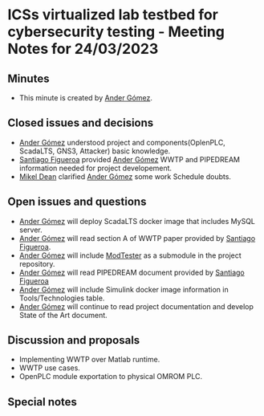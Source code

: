 # ICSs virtualized lab testbed for cybersecurity testing - Meeting Notes for 24/03/2023

## Minutes
- This minute is created by [Ander Gómez](https://github.com/gomezander).

## Closed issues and decisions
- [Ander Gómez](https://github.com/gomezander) understood project and components(OplenPLC, ScadaLTS, GNS3, Attacker) basic knowledge.
- [Santiago Figueroa](https://github.com/sfl0r3nz05) provided [Ander Gómez](https://github.com/gomezander) WWTP and PIPEDREAM information needed for project developement.
- [Mikel Dean](mdeano@ceit.es) clarified [Ander Gómez](https://github.com/gomezander) some work Schedule doubts.

## Open issues and questions

- [Ander Gómez](https://github.com/gomezander) will deploy ScadaLTS docker image that includes MySQL server.
- [Ander Gómez](https://github.com/gomezander) will read section A of WWTP paper provided by [Santiago Figueroa](https://github.com/sfl0r3nz05).
- [Ander Gómez](https://github.com/gomezander) will include [ModTester](https://github.com/sfl0r3nz05/ModTester) as a submodule in the project repository.
- [Ander Gómez](https://github.com/gomezander) will read PIPEDREAM document provided by [Santiago Figueroa](https://github.com/sfl0r3nz05)
- [Ander Gómez](https://github.com/gomezander) will include Simulink docker image information in Tools/Technologies table.
- [Ander Gómez](https://github.com/gomezander) will continue to read project documentation and develop State of the Art document.

## Discussion and proposals
- Implementing WWTP over Matlab runtime.
- WWTP use cases.
- OpenPLC module exportation to physical OMROM PLC.

## Special notes
